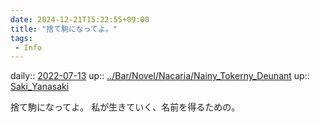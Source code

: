 ```yaml
---
date: 2024-12-21T15:22:55+09:00
title: "捨て駒になってよ。"
tags:
 - Info
---
```


daily:: [2022-07-13](Daily_Note/2022-07-13.md)
up:: [../Bar/Novel/Nacaria/Nainy_Tokerny_Deunant](../Bar/Novel/Nacaria/Nainy_Tokerny_Deunant.md)
up:: [Saki_Yanasaki](../Bar/Novel/Nacaria/Saki_Yanasaki.md)

捨て駒になってよ。
私が生きていく、名前を得るための。